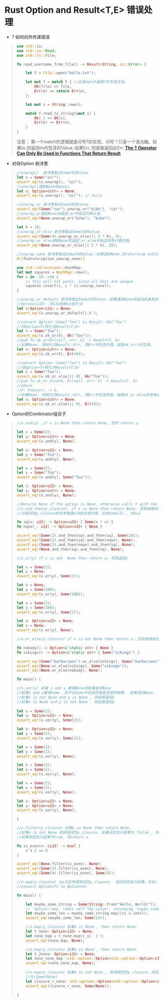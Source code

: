 # Rust Option<T> and Result<T,E> 错误处理

* ? 如何向外传递错误

> ```rust
> use std::io;
> use std::io::Read;
> use std::fs::File;
> 
> fn read_username_from_file() -> Result<String, io::Error> {
> 
>     let f = File::open("hello.txt");
> 
>     let mut f = match f { //此处match就是?的实现方法。
>         Ok(file) => file,
>         Err(e) => return Err(e),
>     };
> 
>     let mut s = String::new();
> 
>     match f.read_to_string(&mut s) {
>         Ok(_) => Ok(s),
>         Err(e) => Err(e),
>     }
> }
> ```
>
> 注意： 第一个match的逻辑就是问号?的实现，问号？只是一个语法糖。如果`Ok`,则返回`Ok`内包含的Value; 如果Err, 则直接返回此Err. [**The** **?** **Operator Can Only Be Used in Functions That Return** **Result**](https://doc.rust-lang.org/book/ch09-02-recoverable-errors-with-result.html#the--operator-can-only-be-used-in-functions-that-return-result)



* 对待Option<T> 剥洋葱

> ```rust
> //unwrap()  剥洋葱取出Some内的Value.
> let x = Some("air");
> assert_eq!(x.unwrap(), "air");
> //unwrap()遇到None则panic.
> let x: Option<&str> = None;
> assert_eq!(x.unwrap(), "air"); // fails
> ```
>
> ```rust
> //unwrap_or 剥洋葱取出Some内的Value.
> assert_eq!(Some("car").unwrap_or("bike"), "car");
> //unwrap_or遇到None则返回_or中指定的默认值.
> assert_eq!(None.unwrap_or("bike"), "bike");
> ```
>
> ```rust
> let k = 10;
> //unwrap_or_else 剥洋葱取出Some内的Value.
> assert_eq!(Some(4).unwrap_or_else(|| 2 * k), 4);
> //unwrap_or_else遇到None则返回_or_else中指定闭包计算的值。
> assert_eq!(None.unwrap_or_else(|| 2 * k), 20);
> ```
>
> ```rust
> //unwrap_none 剥洋葱取出Some内的Value；如果遇到None,则returning nothing.
> #![feature(option_unwrap_none)]
> 
> use std::collections::HashMap;
> let mut squares = HashMap::new();
> for i in -10..=10 {
>     // This will not panic, since all keys are unique.
>     squares.insert(i, i * i).unwrap_none();
> }
> ```
>
> ```rust
> //unwrap_or_default 剥洋葱取出Some内的Value；如果遇到None则返回此类型的初始默认值，比如：
> //Option<i32> ,则i32的默认值为:0
> let x:Option<i32> = None;
> assert_eq!(x.unwrap_or_default(),0 );
> ```
>
> ```rust
> //convert Option::Some("foo") to Result::Ok("foo")
> //将Option<T>转化为Result<T,E>
> let x = Some("foo");
> assert_eq!(x.ok_or(0), Ok("foo"));
> //pub fn ok_or<E>(self, err: E) -> Result<T, E>
> //如果None, 则转化为Result::Err, 而Err中包含的值，就是ok_or()的实参。
> let x: Option<&str> = None;
> assert_eq!(x.ok_or(0), Err(0));
> ```
>
> ```rust
> //convert Option::Some("foo") to Result::Ok("foo")
> //将Option<T>转化为Result<T,E>
> let x = Some("foo");
> assert_eq!(x.ok_or_else(|| 0), Ok("foo"));
> //pub fn ok_or_else<E, F>(self, err: F) -> Result<T, E>
> //where
> //F: FnOnce() -> E, 
> //如果None, 则转化为Result::Err, 而Err中包含的值，就是ok_or_else实参指定的闭包返回的值。
> let x: Option<&str> = None;
> assert_eq!(x.ok_or_else(|| 0), Err(0));
> ```
>
> 

* Option的Combinator组合子

> ```rust
> //x.and(y) ,if x is None then return None, 否则 return y.
> 
> let x = Some(2);
> let y: Option<&str> = None;
> assert_eq!(x.and(y), None);
> 
> let x: Option<u32> = None;
> let y = Some("foo");
> assert_eq!(x.and(y), None);
> 
> let x = Some(2);
> let y = Some("foo");
> assert_eq!(x.and(y), Some("foo"));
> 
> let x: Option<u32> = None;
> let y: Option<&str> = None;
> assert_eq!(x.and(y), None);
> ```
>
> ```rust
> //Returns None if the option is None, otherwise calls f with the wrapped value and returns the result.
> //x.and_then(y_closure), if x is None then return None, 否则调用闭包y_closure,将其执行结果返回。
> //注意闭包y_closure的实参就是x内部包含的值，比如Some(2) , 则x=2
> 
> fn sq(x: u32) -> Option<u32> { Some(x * x) }
> fn nope(_: u32) -> Option<u32> { None }
> 
> assert_eq!(Some(2).and_then(sq).and_then(sq), Some(16)); 
> assert_eq!(Some(2).and_then(sq).and_then(nope), None);
> assert_eq!(Some(2).and_then(nope).and_then(sq), None);
> assert_eq!(None.and_then(sq).and_then(sq), None);
> ```
>
> ```rust
> //x.or(y) if x is not  None then return x; 否则返回y
> 
> let x = Some(2);
> let y = None;
> assert_eq!(x.or(y), Some(2));
> 
> let x = None;
> let y = Some(100);
> assert_eq!(x.or(y), Some(100));
> 
> let x = Some(2);
> let y = Some(100);
> assert_eq!(x.or(y), Some(2));
> 
> let x: Option<u32> = None;
> let y = None;
> assert_eq!(x.or(y), None);
> ```
>
> ```rust
> //x.or_else(y_closure) if x is not None then return x; 否则调用闭包y_closure，返回闭包执行结果。
> 
> fn nobody() -> Option<&'static str> { None }
> fn vikings() -> Option<&'static str> { Some("vikings") }
> 
> assert_eq!(Some("barbarians").or_else(vikings), Some("barbarians"));
> assert_eq!(None.or_else(vikings), Some("vikings"));
> assert_eq!(None.or_else(nobody), None);
> ```
>
> ```rust
> fn main() {
> 
> //x.xor(y) 如果 x and y 都是None则结果返回None
> //如果x and y都是Some ,则不论Some中包含的值是否相同相等， 结果返回None
> //如果x is not None and y is None , 则结果返回x
> //如果x is None and y is not None , 则结果返回y
>     
> let x = Some(2);
> let y: Option<u32> = None;
> assert_eq!(x.xor(y), Some(2));
> 
> let x: Option<u32> = None;
> let y = Some(2);
> assert_eq!(x.xor(y), Some(2));
> 
> let x = Some(2);
> let y = Some(2);
> assert_eq!(x.xor(y), None);
> 
> let x = Some(3);
> let y = Some(2);
> assert_eq!(x.xor(y), None);
> 
> let x = Some(2);
> let y = Some(3);
> assert_eq!(x.xor(y), None);
> 
> let x: Option<u32> = None;
> let y: Option<u32> = None;
> assert_eq!(x.xor(y), None);
> 
> }
> ```
>
> ```rust
> //x.filter(y_closure) 如果x is None then return None.
> //如果x is not None 则调用闭包y_closure, 如果闭包执行结果为：false , 则return None.
> //如果闭包执行结果为true, 则return x
> 
> fn is_even(n: &i32) -> bool {
>     n % 2 == 0
> }
> 
> assert_eq!(None.filter(is_even), None);
> assert_eq!(Some(3).filter(is_even), None);
> assert_eq!(Some(4).filter(is_even), Some(4));
> ```
>
> ```rust
> //x.map(y_closure) 以x为实参调用闭包y_closure， 返回闭包执行结果，形如：Some(z) ，z为闭包计算结果值。
> //convert Option<T> to Option<U>
> 
> fn main() {
> 
>     let maybe_some_string = Some(String::from("Hello, World!"));
>     // `Option::map` takes self *by value*, consuming `maybe_some_string`
>     let maybe_some_len = maybe_some_string.map(|s| s.len());
>     assert_eq!(maybe_some_len, Some(13));
> 
>     //x.map(y_closure) 如果x is None , then return None.
>     let t_none: Option<i32> = None;
>     let none_map = t_none.map(|_x|  3 );
>     assert_eq!(none_map, None);
> 
>     //x.map(y_closure) 如果x is None , then return None.
>     let t_2none: Option<i32> = None;
>     let none_none_map :std::option::Option<std::option::Option<i32>> = t_2none.map(|_x|  None);
>     assert_eq!(none_none_map, None);
>     
>     //x.map(y_closure) 如果x is not None , 则调用闭包y_closure，闭包结果为：None， 最终返回结果
>     //为:Some(None)
>     let closure_r_none: std::option::Option<std::option::Option<i32>>  = Some(6).map(|_x|  None );
>     assert_eq!(closure_r_none, Some(None));
>     
> }
> ```
>
> 

